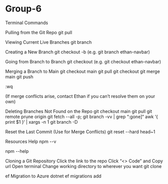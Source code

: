 # Group-6

Terminal Commands

Pulling from the Git Repo
git pull

Viewing Current Live Branches 
git branch 

Creating a New Branch 
git checkout -b <branch-name>(e.g. git branch ethan-navbar)

Going from Branch to Branch 
git checkout <branch-name> (e.g. git checkout ethan-navbar) 

Merging a Branch to Main 
git checkout main 
git pull 
git checkout <BRANCH> 
git merge main 
git push 

:wq

(If merge conflicts arise, contact Ethan if you can’t resolve them on your own) 

Deleting Branches Not Found on the Repo 
git checkout main
git pull
git remote prune origin 
git fetch --all -p; git branch -vv | grep “:gone]“ awk ‘{ print $1 }‘  | xargs -n 1 git branch -D

Reset the Last Commit (Use for Merge Conflicts) 
git reset --hard head~1

Resources Help
npm --v

npm --help

Cloning a Git Repository
Click the link to the repo
Click “<> Code” and Copy url 
Open terminal 
Change working directory to wherever you want 
git clone <copied url>


ef Migration to Azure
dotnet ef migrations add <title>
dotnet ef database update -v



